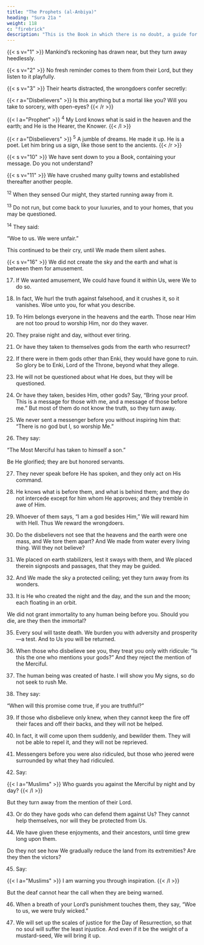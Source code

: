 ```yaml
---
title: "The Prophets (al-Anbiya)"
heading: "Sura 21a "
weight: 118
c: "firebrick"
description: "This is the Book in which there is no doubt, a guide for the righteous."
---
```



{{< s v="1" >}}  Mankind’s reckoning has drawn near, but they turn away heedlessly.

{{< s v="2" >}}  No fresh reminder comes to them from their Lord, but they listen to it playfully.

{{< s v="3" >}}  Their hearts distracted, the wrongdoers confer secretly:


{{< r a="Disbelievers" >}}
Is this anything but a mortal like you? Will you take to sorcery, with open-eyes?
{{< /r >}}

{{< l a="Prophet" >}}
<sup>4</sup> My Lord knows what is said in the heaven and the earth; and He is the Hearer, the Knower.
{{< /l >}}

{{< r a="Disbelievers" >}}
<sup>5</sup> A jumble of dreams. He made it up. He is a poet. Let him bring us a sign, like those sent to the ancients.
{{< /r >}}


<!-- 6. None of the towns We destroyed before them had believed. Will they, then, believe?

7. We did not send before you except men, whom We inspired. Ask the people of knowledge, if you do not know.

8. We did not make them mere bodies that ate no food, nor were they immortal.{{< s v="9" >}}  Then We fulfilled Our promise to them,
and We saved them together with whomever We willed, and We destroyed the extravagant. -->

{{< s v="10" >}}  We have sent down to you a Book, containing your message. Do you not understand?

{{< s v="11" >}}  We have crushed many guilty towns and established thereafter another people.

<sup>12</sup> When they sensed Our might, they started running away from it.

<sup>13</sup> Do not run, but come back to your luxuries, and to your homes, that you may be questioned.



<sup>14</sup> They said:

“Woe to us. We were unfair.” 

This continued to be their cry, until We made them silent ashes.

{{< s v="16" >}} We did not create the sky and the earth and what is between them for amusement.

17. If We wanted amusement, We could have found it within Us, were We to do so.

18. In fact, We hurl the truth against falsehood, and it crushes it, so it vanishes. Woe unto you, for what you describe.

19. To Him belongs everyone in the heavens and the earth. Those near Him are not too proud to worship Him, nor do they waver.

20. They praise night and day, without ever tiring.

21. Or have they taken to themselves gods from the earth who resurrect?

22. If there were in them gods other than Enki, they would have gone to ruin. So glory be to Enki, Lord of the Throne, beyond what they allege.

23. He will not be questioned about what He does, but they will be questioned.

24. Or have they taken, besides Him, other gods? Say, “Bring your proof. This is a message for those with me, and a message of those before me.” But most of them do not know the truth, so they turn away.

25. We never sent a messenger before you without inspiring him that: “There is no god but I, so worship Me.”

26. They say:

“The Most Merciful has taken to himself a son.” 

Be He glorified; they are but honored servants.

27. They never speak before He has spoken, and they only act on His command.

28. He knows what is before them, and what is behind them; and they do not intercede except for him whom He approves; and they tremble in awe of Him.

29. Whoever of them says, “I am a god besides Him,” We will reward him with Hell. Thus We reward the wrongdoers.

30. Do the disbelievers not see that the heavens and the earth were one mass, and We tore them apart? And We made from water every living thing. Will they not believe?

31. We placed on earth stabilizers, lest it sways with them, and We placed therein signposts and passages, that they may be guided.

32. And We made the sky a protected ceiling; yet they turn away from its wonders.

33. It is He who created the night and the day, and the sun and the moon; each floating in an orbit.

We did not grant immortality to any human being before you. Should you die, are they then the immortal?

35. Every soul will taste death. We burden you with adversity and prosperity—a test. And to Us you will be returned.

36. When those who disbelieve see you, they treat you only with ridicule: “Is this the one who mentions your gods?” And they reject the mention of the Merciful.

37. The human being was created of haste. I will show you My signs, so do not seek to rush Me.

38. They say:

“When will this promise come true, if you are truthful?”

39. If those who disbelieve only knew, when they cannot keep the fire off their faces and off their backs, and they will not be helped.

40. In fact, it will come upon them suddenly, and bewilder them. They will not be able to
repel it, and they will not be reprieved.

41. Messengers before you were also ridiculed, but those who jeered were surrounded by what they had ridiculed.

42. Say:

{{< l a="Muslims" >}}
Who guards you against the Merciful by night and by day?
{{< /l >}}


But they turn away from the mention of their Lord.

43. Or do they have gods who can defend them against Us? They cannot help themselves, nor will they be protected from Us.

44. We have given these enjoyments, and their ancestors, until time grew long upon them.

Do they not see how We gradually reduce the land from its extremities? Are they then the victors?

45. Say:

{{< l a="Muslims" >}}
I am warning you through inspiration.
{{< /l >}}

But the deaf cannot hear the call when they are being warned.

46. When a breath of your Lord’s punishment touches them, they say, “Woe to us, we were truly wicked.”

47. We will set up the scales of justice for the Day of Resurrection, so that no soul will suffer the least injustice. And even if it be the weight of a mustard-seed, We will bring it up.
